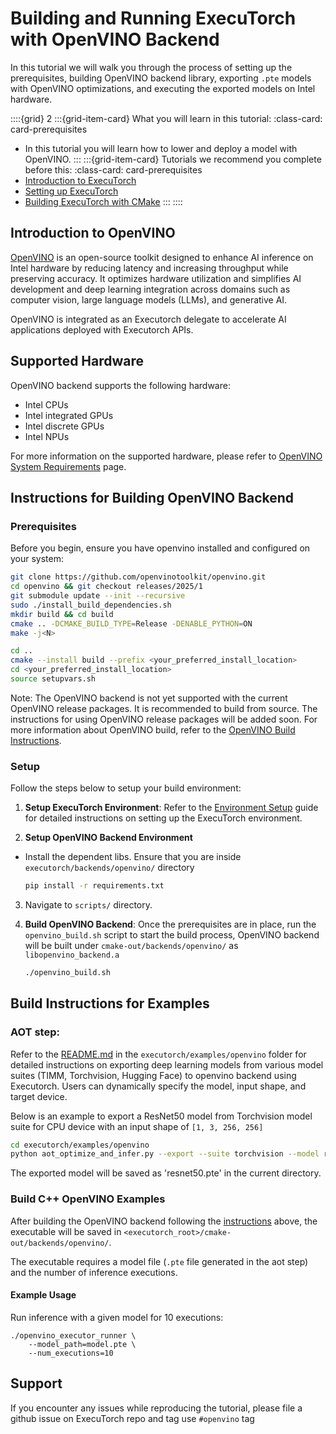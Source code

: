 # Building and Running ExecuTorch with OpenVINO Backend

In this tutorial we will walk you through the process of setting up the prerequisites, building OpenVINO backend library, exporting `.pte` models with OpenVINO optimizations, and executing the exported models on Intel hardware.

<!----This will show a grid card on the page----->
::::{grid} 2
:::{grid-item-card}  What you will learn in this tutorial:
:class-card: card-prerequisites
* In this tutorial you will learn how to lower and deploy a model with OpenVINO.
:::
:::{grid-item-card}  Tutorials we recommend you complete before this:
:class-card: card-prerequisites
* [Introduction to ExecuTorch](intro-how-it-works.md)
* [Setting up ExecuTorch](getting-started-setup.md)
* [Building ExecuTorch with CMake](runtime-build-and-cross-compilation.md)
:::
::::

## Introduction to OpenVINO

[OpenVINO](https://www.intel.com/content/www/us/en/developer/tools/openvino-toolkit/overview.html) is an open-source toolkit designed to enhance AI inference on Intel hardware by reducing latency and increasing throughput while preserving accuracy. It optimizes hardware utilization and simplifies AI development and deep learning integration across domains such as computer vision, large language models (LLMs), and generative AI.

OpenVINO is integrated as an Executorch delegate to accelerate AI applications deployed with Executorch APIs.

## Supported Hardware

OpenVINO backend supports the following hardware:

- Intel CPUs
- Intel integrated GPUs
- Intel discrete GPUs
- Intel NPUs

For more information on the supported hardware, please refer to [OpenVINO System Requirements](https://docs.openvino.ai/2025/about-openvino/release-notes-openvino/system-requirements.html) page.

## Instructions for Building OpenVINO Backend

### Prerequisites

Before you begin, ensure you have openvino installed and configured on your system:


```bash
git clone https://github.com/openvinotoolkit/openvino.git
cd openvino && git checkout releases/2025/1
git submodule update --init --recursive
sudo ./install_build_dependencies.sh
mkdir build && cd build
cmake .. -DCMAKE_BUILD_TYPE=Release -DENABLE_PYTHON=ON
make -j<N>

cd ..
cmake --install build --prefix <your_preferred_install_location>
cd <your_preferred_install_location>
source setupvars.sh
```
Note: The OpenVINO backend is not yet supported with the current OpenVINO release packages. It is recommended to build from source. The instructions for using OpenVINO release packages will be added soon.
For more information about OpenVINO build, refer to the [OpenVINO Build Instructions](https://github.com/openvinotoolkit/openvino/blob/master/docs/dev/build_linux.md).

### Setup

Follow the steps below to setup your build environment:

1. **Setup ExecuTorch Environment**: Refer to the [Environment Setup](https://pytorch.org/executorch/stable/getting-started-setup#environment-setup) guide for detailed instructions on setting up the ExecuTorch environment.

2. **Setup OpenVINO Backend Environment**
- Install the dependent libs. Ensure that you are inside `executorch/backends/openvino/` directory
   ```bash
   pip install -r requirements.txt
   ```

3. Navigate to `scripts/` directory.

4. **Build OpenVINO Backend**: Once the prerequisites are in place, run the `openvino_build.sh` script to start the build process, OpenVINO backend will be built under `cmake-out/backends/openvino/` as `libopenvino_backend.a`

   ```bash
   ./openvino_build.sh
   ```

## Build Instructions for Examples

### AOT step:
Refer to the [README.md](../../examples/openvino/README.md) in the `executorch/examples/openvino` folder for detailed instructions on exporting deep learning models from various model suites (TIMM, Torchvision, Hugging Face) to openvino backend using Executorch. Users can dynamically specify the model, input shape, and target device.

Below is an example to export a ResNet50 model from Torchvision model suite for CPU device with an input shape of `[1, 3, 256, 256]`

```bash
cd executorch/examples/openvino
python aot_optimize_and_infer.py --export --suite torchvision --model resnet50 --input_shape "(1, 3, 256, 256)" --device CPU
```
The exported model will be saved as 'resnet50.pte' in the current directory.

### Build C++ OpenVINO Examples

After building the OpenVINO backend following the [instructions](#setup) above, the executable will be saved in `<executorch_root>/cmake-out/backends/openvino/`.

The executable requires a model file (`.pte` file generated in the aot step) and the number of inference executions.

#### Example Usage

Run inference with a given model for 10 executions:

```
./openvino_executor_runner \
    --model_path=model.pte \
    --num_executions=10
```



## Support

If you encounter any issues while reproducing the tutorial, please file a github
issue on ExecuTorch repo and tag use `#openvino` tag

